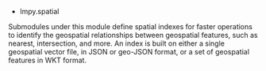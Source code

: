 * lmpy.spatial

Submodules under this module define spatial indexes for faster operations to identify the geospatial relationships 
between geospatial features, such as nearest, intersection, and more.  An index is built on either a single 
geospatial vector file, in JSON or geo-JSON format, or a set of geospatial features in WKT format.